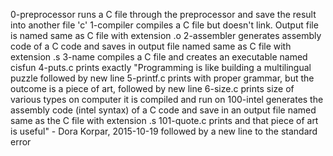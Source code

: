 0-preprocessor runs a C file through the preprocessor and save the result into another file 'c'
1-compiler compiles a C file but doesn't link. Output file is named same as C file with extension .o
2-assembler generates assembly code of a C code and saves in output file named same as C file with extension .s
3-name compiles a C file and creates an executable named cisfun
4-puts.c prints exactly "Programming is like building a multilingual puzzle followed by new line
5-printf.c prints with proper grammar, but the outcome is a piece of art, followed by new line
6-size.c prints size of various types on computer it is compiled and run on
100-intel generates the assembly code (intel syntax) of a C code and save in an output file named same as the C file with extension .s
101-quote.c prints and that piece of art is useful" - Dora Korpar, 2015-10-19 followed by a new line to the standard error


